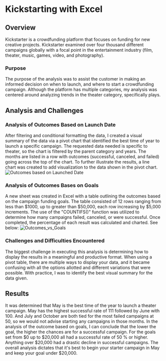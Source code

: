 # Kickstarting with Excel
## Overview ##
Kickstarter is a crowdfunding platform that focuses on funding for new creative projects. Kickstarter examined over four thousand different campaigns globally with a focal point in the entertainment industry (film, theater, music, games, video, and photography).
### Purpose ###
The purpose of the analysis was to assist the customer in making an informed decision on when to launch, and where to start a crowdfunding campaign. Although the platform has multiple categories, my analysis was centered around analyzing trends in the theater category, specifically plays. 
## Analysis and Challenges ##
### Analysis of Outcomes Based on Launch Date
After filtering and conditional formatting the data, I created a visual summary of the data via a pivot chart that identified the best time of year to launch a specific campaign. The requested data needed is specific to theater, so the chart is filtered by the parent category and years. The months are listed in a row with outcomes (successful, canceled, and failed) going across the top of the chart. To further illustrate the results, a line chart was created to add visualization to the data shown in the pivot chart. 
![Outcomes based on Launched Date](https://user-images.githubusercontent.com/100165760/160290799-1cc4cf0b-1881-4ae5-9004-cfc1b5970f59.png)
### Analysis of Outcomes Bases on Goals
A new sheet was created in Excel with a table outlining the outcomes based on the campaign funding goals. The table consisted of 12 rows ranging from less than $1000, up to greater than $50,000, each row increasing by $5,000 increments. The use of the "COUNTIFS()" function was utilized to determine how many campaigns failed, canceled, or were successful. Once completed, the percentage of each result was calculated and charted. See below:
![Outcomes_vs_Goals](https://user-images.githubusercontent.com/100165760/160297774-fe8dcc1b-93ac-45d8-abe3-1ad8a4a3d835.png)
### Challenges and Difficulties Encountered
The biggest challenge in executing this analysis is determining how to display the results in a meaningful and productive format. When using a pivot table, there are multiple ways to display your data, and it became confusing with all the options allotted and different variations that were possible. With practice, I was to identify the best visual summary for the data given.
## Results
It was determined that May is the best time of the year to launch a theater campaign. May has the highest successful rate of 111 followed by June with 100. And July and October are both tied for the most failed campaigns at 50, so we would not advise starting any campaigns in those months.
In the analysis of the outcome based on goals, I can conclude that the lower the goal, the higher the chances are for a successful campaign. For the goals set from $0 up to $20,000 all had a successful rate of 50 % or higher. Anything over $20,000 had a drastic decline in successful campaigns. 
The overall analysis dictates that it's best to begin your starter campaign in May and keep your goal under $20,000.
